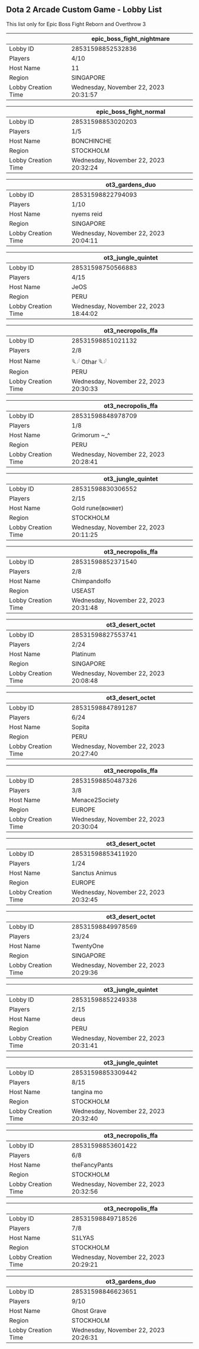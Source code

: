 ## Dota 2 Arcade Custom Game - Lobby List

This list only for Epic Boss Fight Reborn and Overthrow 3

|  | epic_boss_fight_nightmare |
| ------ | ------ |
| Lobby ID | 28531598852532836 |
| Players | 4/10 |
| Host Name | 11 |
| Region | SINGAPORE |
| Lobby Creation Time | Wednesday, November 22, 2023 20:31:57 |


|  | epic_boss_fight_normal |
| ------ | ------ |
| Lobby ID | 28531598853020203 |
| Players | 1/5 |
| Host Name | BONCHINCHE |
| Region | STOCKHOLM |
| Lobby Creation Time | Wednesday, November 22, 2023 20:32:24 |


|  | ot3_gardens_duo |
| ------ | ------ |
| Lobby ID | 28531598822794093 |
| Players | 1/10 |
| Host Name | nyems reid |
| Region | SINGAPORE |
| Lobby Creation Time | Wednesday, November 22, 2023 20:04:11 |


|  | ot3_jungle_quintet |
| ------ | ------ |
| Lobby ID | 28531598750566883 |
| Players | 4/15 |
| Host Name | JeOS |
| Region | PERU |
| Lobby Creation Time | Wednesday, November 22, 2023 18:44:02 |


|  | ot3_necropolis_ffa |
| ------ | ------ |
| Lobby ID | 28531598851021132 |
| Players | 2/8 |
| Host Name | 𓆰𓆪 Othar 𓆰𓆪 |
| Region | PERU |
| Lobby Creation Time | Wednesday, November 22, 2023 20:30:33 |


|  | ot3_necropolis_ffa |
| ------ | ------ |
| Lobby ID | 28531598848978709 |
| Players | 1/8 |
| Host Name | Grimorum ~_^ |
| Region | PERU |
| Lobby Creation Time | Wednesday, November 22, 2023 20:28:41 |


|  | ot3_jungle_quintet |
| ------ | ------ |
| Lobby ID | 28531598830306552 |
| Players | 2/15 |
| Host Name | Gold rune(воняет) |
| Region | STOCKHOLM |
| Lobby Creation Time | Wednesday, November 22, 2023 20:11:25 |


|  | ot3_necropolis_ffa |
| ------ | ------ |
| Lobby ID | 28531598852371540 |
| Players | 2/8 |
| Host Name | Chimpandolfo |
| Region | USEAST |
| Lobby Creation Time | Wednesday, November 22, 2023 20:31:48 |


|  | ot3_desert_octet |
| ------ | ------ |
| Lobby ID | 28531598827553741 |
| Players | 2/24 |
| Host Name | Platinum |
| Region | SINGAPORE |
| Lobby Creation Time | Wednesday, November 22, 2023 20:08:48 |


|  | ot3_desert_octet |
| ------ | ------ |
| Lobby ID | 28531598847891287 |
| Players | 6/24 |
| Host Name | Sopita |
| Region | PERU |
| Lobby Creation Time | Wednesday, November 22, 2023 20:27:40 |


|  | ot3_necropolis_ffa |
| ------ | ------ |
| Lobby ID | 28531598850487326 |
| Players | 3/8 |
| Host Name | Menace2Society |
| Region | EUROPE |
| Lobby Creation Time | Wednesday, November 22, 2023 20:30:04 |


|  | ot3_desert_octet |
| ------ | ------ |
| Lobby ID | 28531598853411920 |
| Players | 1/24 |
| Host Name | Sanctus Animus |
| Region | EUROPE |
| Lobby Creation Time | Wednesday, November 22, 2023 20:32:45 |


|  | ot3_desert_octet |
| ------ | ------ |
| Lobby ID | 28531598849978569 |
| Players | 23/24 |
| Host Name | TwentyOne |
| Region | SINGAPORE |
| Lobby Creation Time | Wednesday, November 22, 2023 20:29:36 |


|  | ot3_jungle_quintet |
| ------ | ------ |
| Lobby ID | 28531598852249338 |
| Players | 2/15 |
| Host Name | deus |
| Region | PERU |
| Lobby Creation Time | Wednesday, November 22, 2023 20:31:41 |


|  | ot3_jungle_quintet |
| ------ | ------ |
| Lobby ID | 28531598853309442 |
| Players | 8/15 |
| Host Name | tangina mo |
| Region | STOCKHOLM |
| Lobby Creation Time | Wednesday, November 22, 2023 20:32:40 |


|  | ot3_necropolis_ffa |
| ------ | ------ |
| Lobby ID | 28531598853601422 |
| Players | 6/8 |
| Host Name | theFancyPants |
| Region | STOCKHOLM |
| Lobby Creation Time | Wednesday, November 22, 2023 20:32:56 |


|  | ot3_necropolis_ffa |
| ------ | ------ |
| Lobby ID | 28531598849718526 |
| Players | 7/8 |
| Host Name | S1LYAS |
| Region | STOCKHOLM |
| Lobby Creation Time | Wednesday, November 22, 2023 20:29:21 |


|  | ot3_gardens_duo |
| ------ | ------ |
| Lobby ID | 28531598846623651 |
| Players | 9/10 |
| Host Name | Ghost Grave |
| Region | STOCKHOLM |
| Lobby Creation Time | Wednesday, November 22, 2023 20:26:31 |


